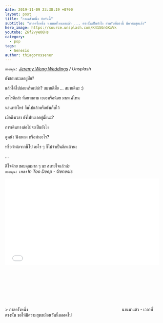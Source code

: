 ```yaml
---
date: 2019-11-09 23:38:19 +0700
layout: post
title: "กาลครั้งหนึ่ง กับวันนี้"
subtitle: "กาลครั้งหนึ่ง นานแค่ไหนมาแล้ว ... ตรงนั้นเป็นยังไง สำหรับที่ตรงนี้ มีความสุขแล้ว"
hero_image: https://source.unsplash.com/K41SGnGKxVk
youtube: Z6f2vyeO8Hs
category:
  - pop
tags:
  - Genesis
author: thiagorossener
---
```

`ขอบคุณ:` *[Jeremy Wong Weddings](https://unsplash.com/@jeremywongweddings) / Unsplash*

ยังชอบทะเลอยู่มั๊ย?

แล้วได้ไปบ่อยหรือเปล่า? สบายดีมั๊ย ... สบายดีนะ :)

อะไรอีกล่ะ ที่อยากถาม เยอะหรือน้อย มากแค่ไหน

นานเท่าไหร่ ลืมไปแล้วหรือยังเก็บไว้

เมื่อถึงเวลา ยังไปทะเลอยู่มั๊ยนะ?

การเดินทางต่อไปจะเป็นยังไง

ดูหนัง ฟังเพลง หรือทำอะไร?

หรือว่าต่อจากนี้ไป อะไร ๆ ก็ไม่จำเป็นอีกแล้วนะ

...

ดีใจด้วย ขอบคุณมาก ๆ นะ สบายใจแล้วล่ะ\
`ขอบคุณ:` *เพลง In Too Deep - Genesis*

<div style="position:relative;width:100%;height:0;padding-bottom:56.25%;">
<iframe style="width:100%;height:100%;position:absolute;top:0;left:0;" src="{{ "https://www.youtube.com/embed/" | append: page.youtube }}" frameborder="0" allow="autoplay; encrypted-media" allowfullscreen>
</iframe>
</div>
> กาลครั้งหนึ่ง <svg class="love"><use xlink:href="#icon-heart"></use></svg> นานมาแล้ว - เวลาที่ตรงนั้น ขอให้มีความสุขเหมือนวันนี้ตลอดไป

